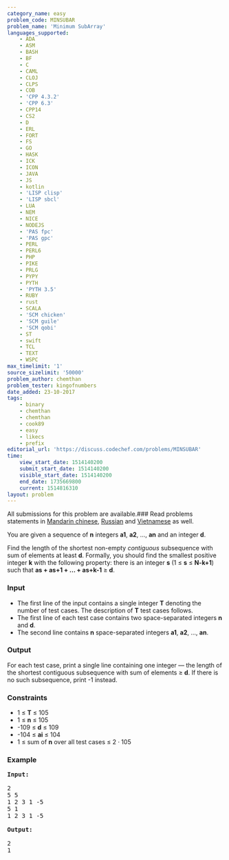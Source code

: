 ```yaml
---
category_name: easy
problem_code: MINSUBAR
problem_name: 'Minimum SubArray'
languages_supported:
    - ADA
    - ASM
    - BASH
    - BF
    - C
    - CAML
    - CLOJ
    - CLPS
    - COB
    - 'CPP 4.3.2'
    - 'CPP 6.3'
    - CPP14
    - CS2
    - D
    - ERL
    - FORT
    - FS
    - GO
    - HASK
    - ICK
    - ICON
    - JAVA
    - JS
    - kotlin
    - 'LISP clisp'
    - 'LISP sbcl'
    - LUA
    - NEM
    - NICE
    - NODEJS
    - 'PAS fpc'
    - 'PAS gpc'
    - PERL
    - PERL6
    - PHP
    - PIKE
    - PRLG
    - PYPY
    - PYTH
    - 'PYTH 3.5'
    - RUBY
    - rust
    - SCALA
    - 'SCM chicken'
    - 'SCM guile'
    - 'SCM qobi'
    - ST
    - swift
    - TCL
    - TEXT
    - WSPC
max_timelimit: '1'
source_sizelimit: '50000'
problem_author: chemthan
problem_tester: kingofnumbers
date_added: 23-10-2017
tags:
    - binary
    - chemthan
    - chemthan
    - cook89
    - easy
    - likecs
    - prefix
editorial_url: 'https://discuss.codechef.com/problems/MINSUBAR'
time:
    view_start_date: 1514140200
    submit_start_date: 1514140200
    visible_start_date: 1514140200
    end_date: 1735669800
    current: 1514816310
layout: problem
---
```

All submissions for this problem are available.### Read problems statements in [Mandarin chinese](http://www.codechef.com/download/translated/COOK89/mandarin/MINSUBAR.pdf), [Russian](http://www.codechef.com/download/translated/COOK89/russian/MINSUBAR.pdf) and [Vietnamese](http://www.codechef.com/download/translated/COOK89/vietnamese/MINSUBAR.pdf) as well.

You are given a sequence of **n** integers **a1**, **a2**, ..., **an** and an integer **d**.

Find the length of the shortest non-empty _contiguous_ subsequence with sum of elements at least **d**. Formally, you should find the smallest positive integer **k** with the following property: there is an integer **s** (1 ≤ **s** ≤ **N-k+1**) such that **as + as+1 + ... + as+k-1** ≥ **d**.

### Input

- The first line of the input contains a single integer **T** denoting the number of test cases. The description of **T** test cases follows.
- The first line of each test case contains two space-separated integers **n** and **d**.
- The second line contains **n** space-separated integers **a1**, **a2**, ..., **an**.

### Output

For each test case, print a single line containing one integer — the length of the shortest contiguous subsequence with sum of elements ≥ **d**. If there is no such subsequence, print -1 instead.

### Constraints

- 1 ≤ **T** ≤ 105
- 1 ≤ **n** ≤ 105
- -109 ≤ **d** ≤ 109
- -104 ≤ **ai** ≤ 104
- 1 ≤ sum of **n** over all test cases ≤ 2 · 105

### Example

<pre>
<b>Input:</b>

2
5 5
1 2 3 1 -5
5 1
1 2 3 1 -5

<b>Output:</b>

2
1
</pre>